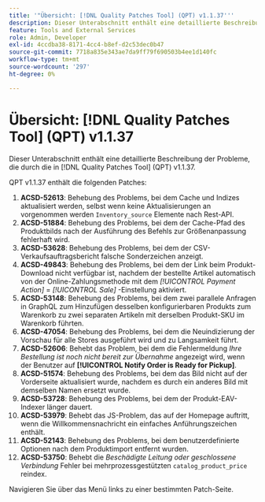 ```yaml
---
title: '"Übersicht: [!DNL Quality Patches Tool] (QPT) v1.1.37'''
description: Dieser Unterabschnitt enthält eine detaillierte Beschreibung der Probleme, die durch die in [!DNL Quality Patches Tool] (QPT) v1.1.37.
feature: Tools and External Services
role: Admin, Developer
exl-id: 4ccdba38-8171-4cc4-b8ef-d2c53dec0b47
source-git-commit: 7718a835e343ae7da9ff79f690503b4ee1d140fc
workflow-type: tm+mt
source-wordcount: '297'
ht-degree: 0%

---
```


# Übersicht: [!DNL Quality Patches Tool] (QPT) v1.1.37

Dieser Unterabschnitt enthält eine detaillierte Beschreibung der Probleme, die durch die in [!DNL Quality Patches Tool] (QPT) v1.1.37.

QPT v1.1.37 enthält die folgenden Patches:

1. **ACSD-52613**: Behebung des Problems, bei dem Cache und Indizes aktualisiert werden, selbst wenn keine Aktualisierungen an vorgenommen werden `Inventory_source` Elemente nach Rest-API.
1. **ACSD-51884**: Behebung des Problems, bei dem der Cache-Pfad des Produktbilds nach der Ausführung des Befehls zur Größenanpassung fehlerhaft wird.
1. **ACSD-53628**: Behebung des Problems, bei dem der CSV-Verkaufsauftragsbericht falsche Sonderzeichen anzeigt.
1. **ACSD-49843**: Behebung des Problems, bei dem der Link beim Produkt-Download nicht verfügbar ist, nachdem der bestellte Artikel automatisch von der Online-Zahlungsmethode mit dem *[!UICONTROL Payment Action]* = *[!UICONTROL Sale]* -Einstellung aktiviert.
1. **ACSD-53148**: Behebung des Problems, bei dem zwei parallele Anfragen in GraphQL zum Hinzufügen desselben konfigurierbaren Produkts zum Warenkorb zu zwei separaten Artikeln mit derselben Produkt-SKU im Warenkorb führten.
1. **ACSD-47054**: Behebung des Problems, bei dem die Neuindizierung der Vorschau für alle Stores ausgeführt wird und zu Langsamkeit führt.
1. **ACSD-52606**: Behebt das Problem, bei dem die Fehlermeldung *Ihre Bestellung ist noch nicht bereit zur Übernahme* angezeigt wird, wenn der Benutzer auf **[!UICONTROL Notify Order is Ready for Pickup]**.
1. **ACSD-51574**: Behebung des Problems, bei dem das Bild nicht auf der Vorderseite aktualisiert wurde, nachdem es durch ein anderes Bild mit demselben Namen ersetzt wurde.
1. **ACSD-53728**: Behebung des Problems, bei dem der Produkt-EAV-Indexer länger dauert.
1. **ACSD-53979**: Behebt das JS-Problem, das auf der Homepage auftritt, wenn die Willkommensnachricht ein einfaches Anführungszeichen enthält.
1. **ACSD-52143**: Behebung des Problems, bei dem benutzerdefinierte Optionen nach dem Produktimport entfernt wurden.
1. **ACSD-53750**: Behebt die *Beschädigte Leitung oder geschlossene Verbindung* Fehler bei mehrprozessgestützten `catalog_product_price` reindex.

Navigieren Sie über das Menü links zu einer bestimmten Patch-Seite.
